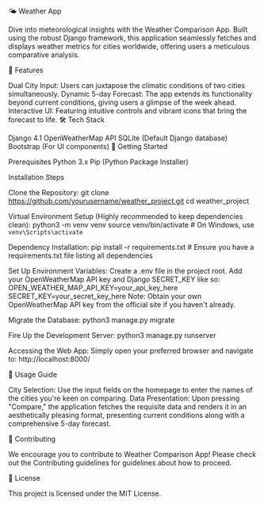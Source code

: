 🌤 Weather App

Dive into meteorological insights with the Weather Comparison App. Built using the robust Django framework, this application seamlessly fetches and displays weather metrics for cities worldwide, offering users a meticulous comparative analysis.

🌟 Features

Dual City Input: Users can juxtapose the climatic conditions of two cities simultaneously.
Dynamic 5-day Forecast: The app extends its functionality beyond current conditions, giving users a glimpse of the week ahead.
Interactive UI: Featuring intuitive controls and vibrant icons that bring the forecast to life.
🛠️ Tech Stack

Django 4.1
OpenWeatherMap API
SQLite (Default Django database)
Bootstrap (For UI components)
🚀 Getting Started

Prerequisites
Python 3.x
Pip (Python Package Installer)

Installation Steps

Clone the Repository:
git clone https://github.com/yourusername/weather_project.git
cd weather_project

Virtual Environment Setup (Highly recommended to keep dependencies clean):
python3 -m venv venv
source venv/bin/activate  # On Windows, use `venv\Scripts\activate`

Dependency Installation:
pip install -r requirements.txt  # Ensure you have a requirements.txt file listing all dependencies

Set Up Environment Variables:
Create a .env file in the project root.
Add your OpenWeatherMap API key and Django SECRET_KEY like so:
OPEN_WEATHER_MAP_API_KEY=your_api_key_here
SECRET_KEY=your_secret_key_here
Note: Obtain your own OpenWeatherMap API key from the official site if you haven't already.

Migrate the Database:
python3 manage.py migrate

Fire Up the Development Server:
python3 manage.py runserver

Accessing the Web App:
Simply open your preferred browser and navigate to:
http://localhost:8000/

📘 Usage Guide

City Selection: Use the input fields on the homepage to enter the names of the cities you're keen on comparing.
Data Presentation: Upon pressing "Compare," the application fetches the requisite data and renders it in an aesthetically pleasing format, presenting current conditions along with a comprehensive 5-day forecast.

🤝 Contributing

We encourage you to contribute to Weather Comparison App! Please check out the Contributing guidelines for guidelines about how to proceed.

📄 License

This project is licensed under the MIT License.
